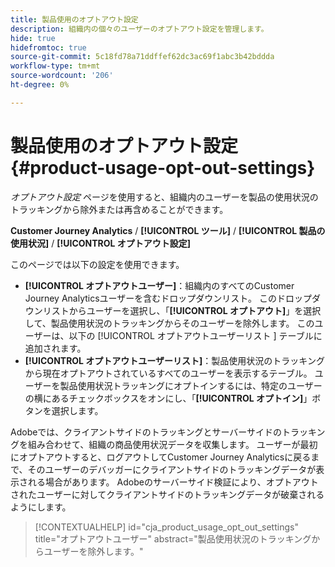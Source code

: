 ```yaml
---
title: 製品使用のオプトアウト設定
description: 組織内の個々のユーザーのオプトアウト設定を管理します。
hide: true
hidefromtoc: true
source-git-commit: 5c18fd78a71ddffef62dc3ac69f1abc3b42bddda
workflow-type: tm+mt
source-wordcount: '206'
ht-degree: 0%

---
```


# 製品使用のオプトアウト設定 {#product-usage-opt-out-settings}

_オプトアウト設定_ ページを使用すると、組織内のユーザーを製品の使用状況のトラッキングから除外または再含めることができます。

**Customer Journey Analytics** / **[!UICONTROL ツール]** / **[!UICONTROL 製品の使用状況]** / **[!UICONTROL オプトアウト設定]**

このページでは以下の設定を使用できます。

* **[!UICONTROL オプトアウトユーザー]**：組織内のすべてのCustomer Journey Analyticsユーザーを含むドロップダウンリスト。 このドロップダウンリストからユーザーを選択し、「**[!UICONTROL オプトアウト]**」を選択して、製品使用状況のトラッキングからそのユーザーを除外します。 このユーザーは、以下の [!UICONTROL  オプトアウトユーザーリスト ] テーブルに追加されます。
* **[!UICONTROL オプトアウトユーザーリスト]**：製品使用状況のトラッキングから現在オプトアウトされているすべてのユーザーを表示するテーブル。 ユーザーを製品使用状況トラッキングにオプトインするには、特定のユーザーの横にあるチェックボックスをオンにし、「**[!UICONTROL オプトイン]**」ボタンを選択します。

Adobeでは、クライアントサイドのトラッキングとサーバーサイドのトラッキングを組み合わせて、組織の商品使用状況データを収集します。 ユーザーが最初にオプトアウトすると、ログアウトしてCustomer Journey Analyticsに戻るまで、そのユーザーのデバッガーにクライアントサイドのトラッキングデータが表示される場合があります。 Adobeのサーバーサイド検証により、オプトアウトされたユーザーに対してクライアントサイドのトラッキングデータが破棄されるようにします。

>[!CONTEXTUALHELP]
>id="cja_product_usage_opt_out_settings"
>title="オプトアウトユーザー"
>abstract="製品使用状況のトラッキングからユーザーを除外します。"
